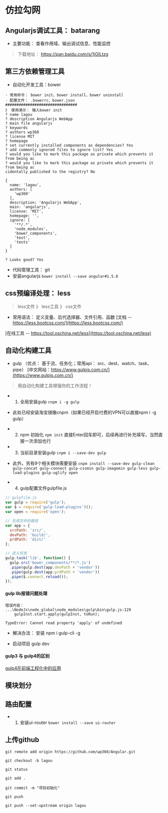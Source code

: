 # 仿拉勾网
## Angularjs调试工具： batarang
* 主要功能： 查看作用域、输出调试信息、性能监控
> 下载地址： https://pan.baidu.com/s/1jGILtzg
## 第三方依赖管理工具
* 自动化开发工具：bower
```
· 常用命令： bower init、bower install、bower uninstall
· 配置文件： .bowerrc、bower.json
################################
》 使用演示： 输入bower init
? name lagou
? description Angularjs WebApp
? main file angularjs
? keywords
? authors wp360
? license MIT
? homepage
? set currently installed components as dependencies? Yes
? add commonly ignored files to ignore list? Yes
? would you like to mark this package as private which prevents it from being ac
? would you like to mark this package as private which prevents it from being ac
cidentally published to the registry? No

{
  name: 'lagou',
  authors: [
    'wp360'
  ],
  description: 'Angularjs WebApp',
  main: 'angularjs',
  license: 'MIT',
  homepage: '',
  ignore: [
    '**/.*',
    'node_modules',
    'bower_components',
    'test',
    'tests'
  ]
}

? Looks good? Yes
```
* 代码管理工具： git
* 安装angularjs
`bower install --save angular#1.5.8`
## css预编译处理： less
> less文件  》 less工具  》 css文件
* 常用语法： 定义变量、后代选择器、文件引用、函数
[文档 -- https://less.bootcss.com/](https://less.bootcss.com/)

[在线工具 -- https://tool.oschina.net/less](https://tool.oschina.net/less)

## 自动化构建工具
* gulp （优点： 基于流、任务化；常用api： src、dest、watch、task、pipe）
[中文网站：https://www.gulpjs.com.cn/](https://www.gulpjs.com.cn/)

> 用自动化构建工具增强你的工作流程！
* 1. 全局安装gulp
`cnpm i -g gulp`
* 此处已经安装淘宝镜像cnpm（如果已经开启付费的VPN可以直接npm i -g gulp）

* 2. npm 初始化
`npm init`
直接Enter回车即可，后续再进行补充填写，当然直接一次添加也行

* 3. 当前目录安装gulp
`cnpm i --save-dev gulp`
* 此外，另有9个相关模块需要安装
`cnpm install --save-dev gulp-clean gulp-concat gulp-connect gulp-cssmin gulp-imagemin gulp-less gulp-load-plugins gulp-uglify open`

* 4. gulp配置文件gulpfile.js
```js
// gulpfile.js
var gulp = require('gulp');
var $ = require('gulp-load-plugins')();
var open = require('open');

// 生成文件的路径
var app = {
  srcPath: 'src/',
  devPath: 'build/',
  prdPath: 'dist/'
};

// 定义任务
gulp.task('lib', function() {
  gulp.src('bower_components/**/*.js')
  .pipe(gulp.dest(app.devPath + 'vendor'))
  .pipe(gulp.dest(app.prdPath + 'vendor'))
  .pipe($.connect.reload());
});
```
#### gulp lib报错问题处理
```
错误内容：
...\NodeJs\node_global\node_modules\gulp\bin\gulp.js:129
    gulpInst.start.apply(gulpInst, toRun);
                   ^
TypeError: Cannot read property 'apply' of undefined
```
* 解决办法： 安装 npm i gulp-cli -g

* 启动项目 gulp dev

#### gulp3 与 gulp4的区别
[gulp4在前端工程化中的应用](https://juejin.im/post/5ce92417f265da1ba328a0e0)

## 模块划分

## 路由配置
* 1. 安装ui-router
`bower install --save ui-router`

## 上传github
```
git remote add origin https://github.com/wp360/Angular.git

git checkout -b lagou

git status

git add .

git commit -m "项目初始化"

git push

git push --set-upstream origin lagou
```